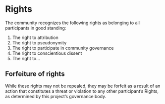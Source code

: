 # Rights

The community recognizes the following rights as belonging to all participants in good standing:

1. The right to attribution
1. The right to pseudonymity
1. The right to participate in community governance
1. The right to conscientious dissent
1. The right to...

## Forfeiture of rights
While these rights may not be repealed, they may be forfeit as a result of an action that constitutes a threat or violation to any other participant’s Rights, as determined by this project’s governance body.

